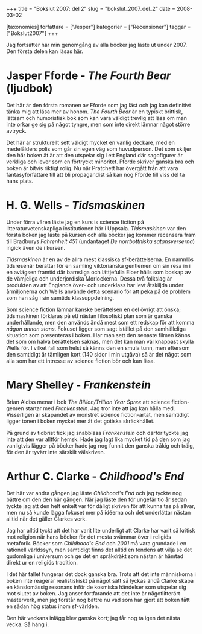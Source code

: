 +++
title = "Bokslut 2007: del 2"
slug = "bokslut_2007_del_2"
date = 2008-03-02

[taxonomies]
forfattare = ["Jesper"]
kategorier = ["Recensioner"]
taggar = ["Bokslut2007"]
+++

Jag fortsätter här min  genomgång av alla böcker jag läste ut under 2007. Den första delen kan läsas [här](./blogg/bokslut_2007_del_1.md).

# Jasper Fforde - _The Fourth Bear_ (ljudbok)

Det här är den första romanen av Fforde som jag läst och jag kan definitivt
tänka mig att läsa mer av honom. _The Fourth Bear_ är en typiskt brittisk,
lättsam och humoristisk bok som kan vara väldigt trevlig att läsa om man inte
orkar ge sig på något tyngre, men som inte direkt lämnar något större
avtryck.

Det här är strukturellt sett väldigt mycket en vanlig deckare, med en
medelålders polis som går sin egen väg som huvudperson. Det som skiljer den
här boken åt är att den utspelar sig i ett England där sagofigurer är
verkliga och lever som en förtryckt minoritet. Fforde skriver ganska bra och
boken är bitvis riktigt rolig. Nu när Pratchett har övergått från att vara
fantasyförfattare till att bli propagandist så kan nog Fforde till viss del
ta hans plats.

# H. G. Wells - _Tidsmaskinen_

Under förra våren läste jag en kurs is science fiction på
litteraturvetenskapliga institutionen här i Uppsala. _Tidsmaskinen_ var den
första boken jag läste på kursen och alla böcker jag kommer recensera fram
till Bradburys _Fahrenheit 451_ (undantaget _De norrbottniska
satansverserna_) ingick även de i kursen.

_Tidsmaskinen_ är en av de allra mest klassiska sf-berättelserna. En namnlös
tidsresenär berättar för en samling viktorianska gentlemen om sin resa in i
en avlägsen framtid där barnsliga och lättjefulla Eloer hålls som boskap av
de vämjeliga och underjordiska Morlockerna. Dessa två folkslag är produkten
av att Englands över- och underklass har levt åtskiljda under årmiljonerna
och Wells använde detta scenario för att peka på de problem som han såg i sin
samtids klassuppdelning.

Som science fiction lämnar kanske berättelsen en del övrigt att önska;
tidsmaskinen förklaras på ett nästan filosofiskt plan som är ganska
underhållande, men den används ändå mest som ett redskap för att komma _någon
annan stans_. Fokuset ligger som sagt istället på den samhälleliga situation
som presenteras i boken. Har man sett den senaste filmen känns det som om
halva berättelsen saknas, men det kan man väl knappast skylla Wells för. I
vilket fall som helst så känns den en smula tunn, men eftersom den samtidigt
är tämligen kort (140 sidor i min utgåva) så är det något som alla som har
ett intresse av science fiction bör och kan läsa.

# Mary Shelley - _Frankenstein_

Brian Aldiss menar i bok _The Billion/Trillion Year Spree_ att science
fiction-genren startar med _Frankenstein_. Jag tror inte att jag kan hålla
med. Visserligen är skapandet av monstret science fiction-artat, men
samtidigt ligger tonen i boken mycket mer åt det gotiska skräckhållet.

På grund av tidbrist fick jag snabbläsa _Frankenstein_ och därför tyckte jag
inte att den var alltför hemsk. Hade jag lagt lika mycket tid på den som jag
vanligtvis lägger på böcker hade jag nog funnit den ganska tråkig och träig,
för den är tyvärr inte särskilt välskriven.

# Arthur C. Clarke - _Childhood's End_

Det här var andra gången jag läste _Childhood's End_ och jag tyckte nog
bättre om den den här gången. När jag läste den för ungefär tio år sedan
tyckte jag att den helt enkelt var för dåligt skriven för att kunna tas på
allvar, men nu så kunde lägga fokuset mer på idéerna och det underlättar
nästan alltid när det gäller Clarkes verk.

Jag har alltid tyckt att det har varit lite underligt att Clarke har varit så
kritisk mot religion när hans böcker för det mesta svämmar över i religiös
metaforik. Böcker som _Childhood's End_ och _2001_ må vara grundade i en
rationell världssyn, men samtidigt finns det alltid en tendens att vilja se
det gudomliga i universum och ge det en språkdräkt som nästan är hämtad
direkt ur en religiös tradition.

I det här fallet fungerar det dock ganska bra. Trots att det inte människorna
i boken inte reagerar realistiskiskt på något sätt så lyckas ändå Clarke
skapa en känslomässig resonans inför de kosmiska händelser som utspelar sig
mot slutet av boken. Jag anser fortfarande att det inte är någotlitterärt
mästerverk, men jag förstår nog bättre nu vad som har gjort att boken fått en
sådan hög status inom sf-världen.

Den här veckans inlägg blev ganska kort; jag får nog ta igen det nästa vecka.
Så häng i.

